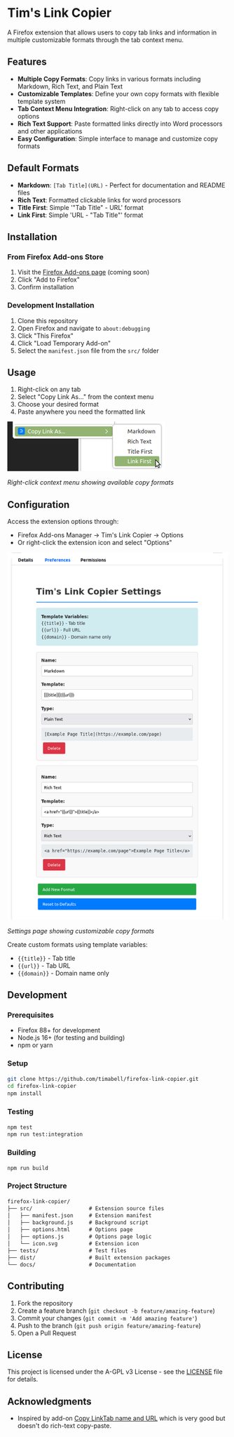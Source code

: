 # Tim's Link Copier

A Firefox extension that allows users to copy tab links and information in multiple customizable formats through the tab context menu.

## Features

- **Multiple Copy Formats**: Copy links in various formats including Markdown, Rich Text, and Plain Text
- **Customizable Templates**: Define your own copy formats with flexible template system
- **Tab Context Menu Integration**: Right-click on any tab to access copy options
- **Rich Text Support**: Paste formatted links directly into Word processors and other applications
- **Easy Configuration**: Simple interface to manage and customize copy formats

## Default Formats

- **Markdown**: `[Tab Title](URL)` - Perfect for documentation and README files
- **Rich Text**: Formatted clickable links for word processors
- **Title First**: Simple '"Tab Title" - URL' format
- **Link First**: Simple 'URL - "Tab Title"' format

## Installation

### From Firefox Add-ons Store
1. Visit the [Firefox Add-ons page](https://addons.mozilla.org) (coming soon)
2. Click "Add to Firefox"
3. Confirm installation

### Development Installation
1. Clone this repository
2. Open Firefox and navigate to `about:debugging`
3. Click "This Firefox"
4. Click "Load Temporary Add-on"
5. Select the `manifest.json` file from the `src/` folder

## Usage

1. Right-click on any tab
2. Select "Copy Link As..." from the context menu
3. Choose your desired format
4. Paste anywhere you need the formatted link

![Context Menu Screenshot](doc/popup-screenshot.png)

*Right-click context menu showing available copy formats*

## Configuration

Access the extension options through:
- Firefox Add-ons Manager → Tim's Link Copier → Options
- Or right-click the extension icon and select "Options"

![Settings Screenshot](doc/settings-screenshot.png)

*Settings page showing customizable copy formats*

Create custom formats using template variables:
- `{{title}}` - Tab title
- `{{url}}` - Tab URL
- `{{domain}}` - Domain name only

## Development

### Prerequisites
- Firefox 88+ for development
- Node.js 16+ (for testing and building)
- npm or yarn

### Setup
```bash
git clone https://github.com/timabell/firefox-link-copier.git
cd firefox-link-copier
npm install
```

### Testing
```bash
npm test
npm run test:integration
```

### Building
```bash
npm run build
```

### Project Structure
```
firefox-link-copier/
├── src/                  # Extension source files
│   ├── manifest.json     # Extension manifest
│   ├── background.js     # Background script
│   ├── options.html      # Options page
│   ├── options.js        # Options page logic
│   └── icon.svg          # Extension icon
├── tests/                # Test files
├── dist/                 # Built extension packages
└── docs/                 # Documentation
```

## Contributing

1. Fork the repository
2. Create a feature branch (`git checkout -b feature/amazing-feature`)
3. Commit your changes (`git commit -m 'Add amazing feature'`)
4. Push to the branch (`git push origin feature/amazing-feature`)
5. Open a Pull Request

## License

This project is licensed under the A-GPL v3 License - see the [LICENSE](LICENSE) file for details.

## Acknowledgments

- Inspired by add-on [Copy LinkTab name and URL](https://addons.mozilla.org/en-GB/firefox/addon/copy-linktab-name-and-url/) which is very good but doesn't do rich-text copy-paste.
